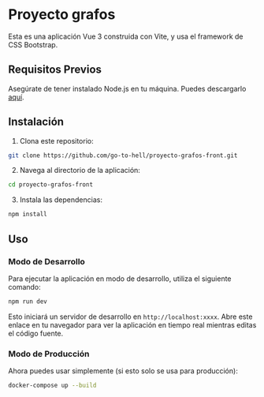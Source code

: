 # Proyecto grafos

Esta es una aplicación Vue 3 construida con Vite, y usa el framework de CSS Bootstrap. 

## Requisitos Previos

Asegúrate de tener instalado Node.js en tu máquina. Puedes descargarlo [aquí](https://nodejs.org/).

## Instalación

1. Clona este repositorio:

```bash
git clone https://github.com/go-to-hell/proyecto-grafos-front.git
```

2. Navega al directorio de la aplicación:

```bash
cd proyecto-grafos-front
```

3. Instala las dependencias:

```bash
npm install
```

## Uso

### Modo de Desarrollo

Para ejecutar la aplicación en modo de desarrollo, utiliza el siguiente comando:

```bash
npm run dev
```

Esto iniciará un servidor de desarrollo en `http://localhost:xxxx`. Abre este enlace en tu navegador para ver la aplicación en tiempo real mientras editas el código fuente.

### Modo de Producción

Ahora puedes usar simplemente (si esto solo se usa para producción):
    
```bash
docker-compose up --build
```